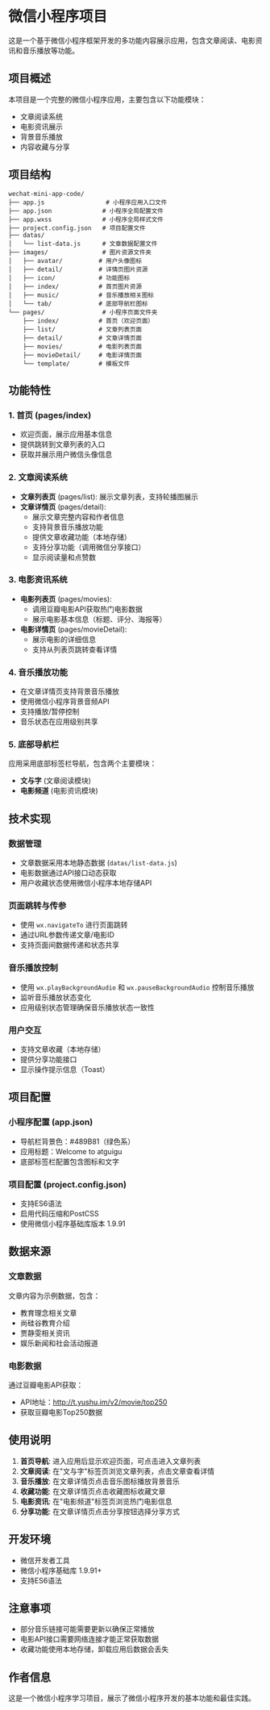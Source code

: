 # 微信小程序项目

这是一个基于微信小程序框架开发的多功能内容展示应用，包含文章阅读、电影资讯和音乐播放等功能。

## 项目概述

本项目是一个完整的微信小程序应用，主要包含以下功能模块：
- 文章阅读系统
- 电影资讯展示
- 背景音乐播放
- 内容收藏与分享

## 项目结构

```
wechat-mini-app-code/
├── app.js                 # 小程序应用入口文件
├── app.json              # 小程序全局配置文件
├── app.wxss              # 小程序全局样式文件
├── project.config.json   # 项目配置文件
├── datas/
│   └── list-data.js      # 文章数据配置文件
├── images/               # 图片资源文件夹
│   ├── avatar/          # 用户头像图标
│   ├── detail/          # 详情页图片资源
│   ├── icon/            # 功能图标
│   ├── index/           # 首页图片资源
│   ├── music/           # 音乐播放相关图标
│   └── tab/             # 底部导航栏图标
└── pages/                # 小程序页面文件夹
    ├── index/           # 首页（欢迎页面）
    ├── list/            # 文章列表页面
    ├── detail/          # 文章详情页面
    ├── movies/          # 电影列表页面
    ├── movieDetail/     # 电影详情页面
    └── template/        # 模板文件
```

## 功能特性

### 1. 首页 (pages/index)
- 欢迎页面，展示应用基本信息
- 提供跳转到文章列表的入口
- 获取并展示用户微信头像信息

### 2. 文章阅读系统
- **文章列表页** (pages/list): 展示文章列表，支持轮播图展示
- **文章详情页** (pages/detail):
  - 展示文章完整内容和作者信息
  - 支持背景音乐播放功能
  - 提供文章收藏功能（本地存储）
  - 支持分享功能（调用微信分享接口）
  - 显示阅读量和点赞数

### 3. 电影资讯系统
- **电影列表页** (pages/movies):
  - 调用豆瓣电影API获取热门电影数据
  - 展示电影基本信息（标题、评分、海报等）
- **电影详情页** (pages/movieDetail):
  - 展示电影的详细信息
  - 支持从列表页跳转查看详情

### 4. 音乐播放功能
- 在文章详情页支持背景音乐播放
- 使用微信小程序背景音频API
- 支持播放/暂停控制
- 音乐状态在应用级别共享

### 5. 底部导航栏
应用采用底部标签栏导航，包含两个主要模块：
- **文与字** (文章阅读模块)
- **电影频道** (电影资讯模块)

## 技术实现

### 数据管理
- 文章数据采用本地静态数据 (`datas/list-data.js`)
- 电影数据通过API接口动态获取
- 用户收藏状态使用微信小程序本地存储API

### 页面跳转与传参
- 使用 `wx.navigateTo` 进行页面跳转
- 通过URL参数传递文章/电影ID
- 支持页面间数据传递和状态共享

### 音乐播放控制
- 使用 `wx.playBackgroundAudio` 和 `wx.pauseBackgroundAudio` 控制音乐播放
- 监听音乐播放状态变化
- 应用级别状态管理确保音乐播放状态一致性

### 用户交互
- 支持文章收藏（本地存储）
- 提供分享功能接口
- 显示操作提示信息（Toast）

## 项目配置

### 小程序配置 (app.json)
- 导航栏背景色：#489B81（绿色系）
- 应用标题：Welcome to atguigu
- 底部标签栏配置包含图标和文字

### 项目配置 (project.config.json)
- 支持ES6语法
- 启用代码压缩和PostCSS
- 使用微信小程序基础库版本 1.9.91

## 数据来源

### 文章数据
文章内容为示例数据，包含：
- 教育理念相关文章
- 尚硅谷教育介绍
- 贾静雯相关资讯
- 娱乐新闻和社会活动报道

### 电影数据
通过豆瓣电影API获取：
- API地址：http://t.yushu.im/v2/movie/top250
- 获取豆瓣电影Top250数据

## 使用说明

1. **首页导航**: 进入应用后显示欢迎页面，可点击进入文章列表
2. **文章阅读**: 在"文与字"标签页浏览文章列表，点击文章查看详情
3. **音乐播放**: 在文章详情页点击音乐图标播放背景音乐
4. **收藏功能**: 在文章详情页点击收藏图标收藏文章
5. **电影资讯**: 在"电影频道"标签页浏览热门电影信息
6. **分享功能**: 在文章详情页点击分享按钮选择分享方式

## 开发环境

- 微信开发者工具
- 微信小程序基础库 1.9.91+
- 支持ES6语法

## 注意事项

- 部分音乐链接可能需要更新以确保正常播放
- 电影API接口需要网络连接才能正常获取数据
- 收藏功能使用本地存储，卸载应用后数据会丢失

## 作者信息

这是一个微信小程序学习项目，展示了微信小程序开发的基本功能和最佳实践。